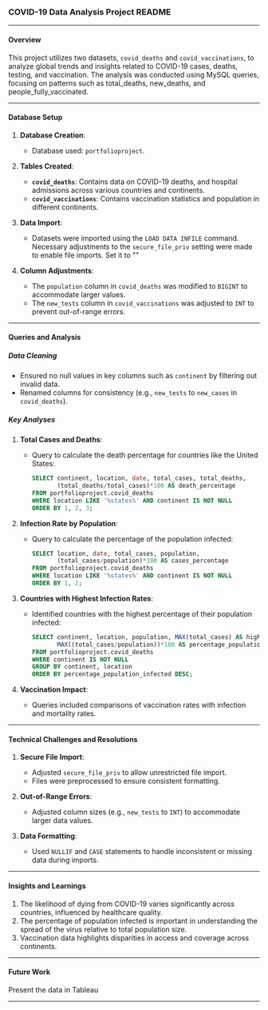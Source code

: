 ### COVID-19 Data Analysis Project README

---

#### **Overview**

This project utilizes two datasets, `covid_deaths` and `covid_vaccinations`, to analyze global trends and insights related to COVID-19 cases, deaths, testing, and vaccination. 
The analysis was conducted using MySQL queries, focusing on patterns such as total_deaths, new_deaths, and people_fully_vaccinated.

---

#### **Database Setup**

1. **Database Creation**:
   - Database used: `portfolioproject`.

2. **Tables Created**:
   - **`covid_deaths`**:
     Contains data on COVID-19 deaths, and hospital admissions across various countries and continents.
   - **`covid_vaccinations`**:
     Contains vaccination statistics and population in different continents.

3. **Data Import**:
   - Datasets were imported using the `LOAD DATA INFILE` command. Necessary adjustments to the `secure_file_priv` setting were made to enable file imports. Set it to ""

4. **Column Adjustments**:
   - The `population` column in `covid_deaths` was modified to `BIGINT` to accommodate larger values.
   - The `new_tests` column in `covid_vaccinations` was adjusted to `INT` to prevent out-of-range errors.

---

#### **Queries and Analysis**

##### **Data Cleaning**
- Ensured no null values in key columns such as `continent` by filtering out invalid data.
- Renamed columns for consistency (e.g., `new_tests` to `new_cases` in `covid_deaths`).

##### **Key Analyses**

1. **Total Cases and Deaths**:
   - Query to calculate the death percentage for countries like the United States:
     ```sql
     SELECT continent, location, date, total_cases, total_deaths, 
            (total_deaths/total_cases)*100 AS death_percentage
     FROM portfolioproject.covid_deaths
     WHERE location LIKE '%states%' AND continent IS NOT NULL
     ORDER BY 1, 2, 3;
     ```

2. **Infection Rate by Population**:
   - Query to calculate the percentage of the population infected:
     ```sql
     SELECT location, date, total_cases, population, 
            (total_cases/population)*100 AS cases_percentage
     FROM portfolioproject.covid_deaths
     WHERE location LIKE '%states%' AND continent IS NOT NULL
     ORDER BY 1, 2;
     ```

3. **Countries with Highest Infection Rates**:
   - Identified countries with the highest percentage of their population infected:
     ```sql
     SELECT continent, location, population, MAX(total_cases) AS highest_infection_count, 
            MAX((total_cases/population))*100 AS percentage_population_infected
     FROM portfolioproject.covid_deaths
     WHERE continent IS NOT NULL
     GROUP BY continent, location
     ORDER BY percentage_population_infected DESC;
     ```

4. **Vaccination Impact**:
   - Queries included comparisons of vaccination rates with infection and mortality rates.

---

#### **Technical Challenges and Resolutions**

1. **Secure File Import**:
   - Adjusted `secure_file_priv` to allow unrestricted file import.
   - Files were preprocessed to ensure consistent formatting.

2. **Out-of-Range Errors**:
   - Adjusted column sizes (e.g., `new_tests` to `INT`) to accommodate larger data values.

3. **Data Formatting**:
   - Used `NULLIF` and `CASE` statements to handle inconsistent or missing data during imports.

---

#### **Insights and Learnings**

1. The likelihood of dying from COVID-19 varies significantly across countries, influenced by healthcare quality.
2. The percentage of population infected is important in understanding the spread of the virus relative to total population size.
3. Vaccination data highlights disparities in access and coverage across continents.

---

#### **Future Work**
Present the data in Tableau

---
